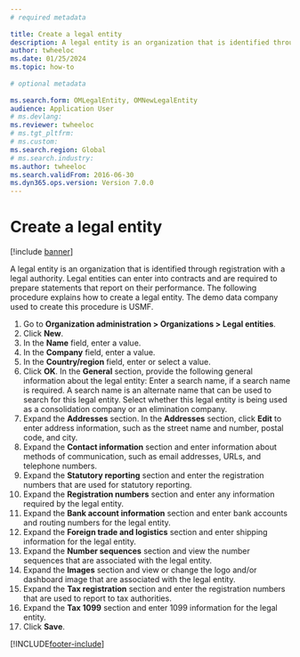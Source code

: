 ```yaml
--- 
# required metadata 
 
title: Create a legal entity
description: A legal entity is an organization that is identified through registration with a legal authority. 
author: twheeloc
ms.date: 01/25/2024
ms.topic: how-to 
 
# optional metadata 
 
ms.search.form: OMLegalEntity, OMNewLegalEntity   
audience: Application User 
# ms.devlang:  
ms.reviewer: twheeloc
# ms.tgt_pltfrm:  
# ms.custom:  
ms.search.region: Global
# ms.search.industry: 
ms.author: twheeloc
ms.search.validFrom: 2016-06-30 
ms.dyn365.ops.version: Version 7.0.0 
---
```

# Create a legal entity

[!include [banner](../../includes/banner.md)]

A legal entity is an organization that is identified through registration with a legal authority. Legal entities can enter into contracts and are required to prepare statements that report on their performance. The following procedure explains how to create a legal entity. The demo data company used to create this procedure is USMF.

1. Go to **Organization administration > Organizations > Legal entities**.
2. Click **New**.
3. In the **Name** field, enter a value.
4. In the **Company** field, enter a value.
5. In the **Country/region** field, enter or select a value.
6. Click **OK**. In the **General** section, provide the following general information about the legal entity: Enter a search name, if a search name is required. A search name is an alternate name that can be used to search for this legal entity. Select whether this legal entity is being used as a consolidation company or an elimination company. 
7. Expand the **Addresses** section. In the **Addresses** section, click **Edit** to enter address information, such as the street name and number, postal code, and city.
8. Expand the **Contact information** section and enter information about methods of communication, such as email addresses, URLs, and telephone numbers. 
9. Expand the **Statutory reporting** section and enter the registration numbers that are used for statutory reporting.
10. Expand the **Registration numbers** section and enter any information required by the legal entity.  
11. Expand the **Bank account information** section and enter bank accounts and routing numbers for the legal entity.
12. Expand the **Foreign trade and logistics** section and enter shipping information for the legal entity.  
13. Expand the **Number sequences** section and view the number sequences that are associated with the legal entity.  
14. Expand the **Images** section and view or change the logo and/or dashboard image that are associated with the legal entity.  
15. Expand the **Tax registration** section and enter the registration numbers that are used to report to tax authorities.
16. Expand the **Tax 1099** section and enter 1099 information for the legal entity.  
17. Click **Save**.


[!INCLUDE[footer-include](../../../../includes/footer-banner.md)]
